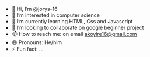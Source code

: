 - 👋 Hi, I’m @jorys-16
- 👀 I’m interested in computer science 
- 🌱 I’m currently learning HTML, Css and Javascript 
- 💞️ I’m looking to collaborate on google beginner project
- 📫 How to reach me: on email akoyire16@gmail.com
- 😄 Pronouns: He/him
- ⚡ Fun fact: ...

<!---
jorys-16/jorys-16 is a ✨ special ✨ repository because its `README.md` (this file) appears on your GitHub profile.
You can click the Preview link to take a look at your changes.
--->
